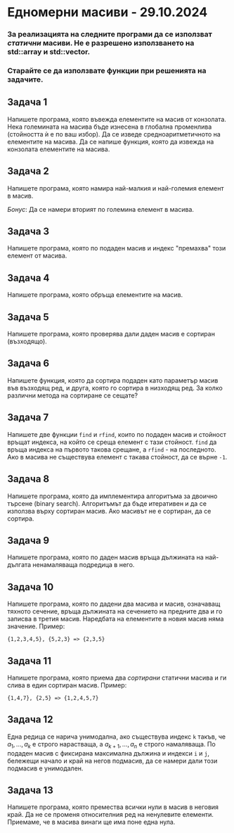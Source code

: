 # Едномерни масиви - 29.10.2024

### За реализацията на следните програми да се използват *статични* масиви. Не е разрешено използването на std::array и std::vector.
### Старайте се да използвате функции при решенията на задачите.

## Задача 1

Напишете програма, която въвежда елементите на масив от конзолата. Нека големината на масива бъде изнесена в глобална променлива (стойността ѝ е по ваш избор). Да се изведе средноаритметичното на елементите на масива. Да се напише функция, която да извежда на конзолата елементите на масива. 

## Задача 2

Напишете програма, която намира най-малкия и най-големия елемент в масив.

*Бонус*: Да се намери вторият по големина елемент в масива.

## Задача 3

Напишете програма, която по подаден масив и индекс "премахва" този елемент от масива.

## Задача 4

Напишете програма, която обръща елементите на масив.

## Задача 5

Напишете програма, която проверява дали даден масив е сортиран (възходящо).

## Задача 6

Напишете функция, която да сортира подаден като параметър масив във възходящ ред, и друга, която го сортира в низходящ ред. За колко различни метода на сортиране се сещате?

## Задача 7

Напишете две функции `find` и `rfind`, които по подаден масив и стойност връщат индекса, на който се среща елемент с тази стойност. `find` да връща индекса на първото такова срещане, а `rfind` - на последното. Ако в масива не съществува елемент с такава стойност, да се върне `-1`.

## Задача 8

Напишете програма, която да имплементира алгоритъма за двоично търсене (binary search). Алгоритъмът да бъде итеративен и да се използва върху сортиран масив. Ако масивът не е сортиран, да се сортира.

## Задача 9

Напишете програма, която по даден масив връща дължината на най-дългата ненамаляваща подредица в него.

## Задача 10

Напишете програма, която по дадени два масива и масив, означаващ тяхното сечение, връща дължината на сечението на предните два и го записва в третия масив. Наредбата на елементите в новия масив няма значение.
Пример:

```
{1,2,3,4,5}, {5,2,3} => {2,3,5}
```

## Задача 11

Напишете програма, която приема два *сортирани* статични масива и ги слива в един сортиран масив.
Пример:

```
{1,4,7}, {2,5} => {1,2,4,5,7}
```

## Задача 12

Една редица се нарича унимодална, ако съществува индекс `k` такъв, че $a_1,...,a_k$ е строго нарастваща, а $a_{k+1},...,a_n$ е строго намаляваща. По подаден масив с фиксирана максимална дължина и индекси `i` и `j`, бележещи начало и край на негов подмасив, да се намери дали този подмасив е унимодален. 

## Задача 13

Напишете програма, която премества всички нули в масив в неговия край. Да не се променя относителния ред на ненулевите елементи. Приемаме, че в масива винаги ще има поне една нула.